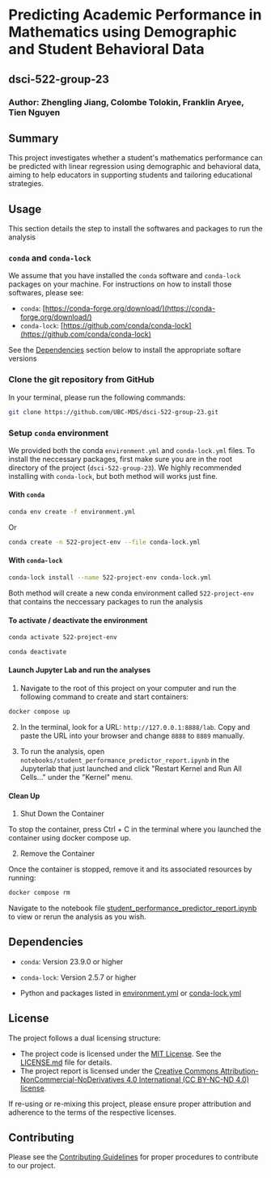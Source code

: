 # Predicting Academic Performance in Mathematics using Demographic and Student Behavioral Data

## dsci-522-group-23

### Author: Zhengling Jiang, Colombe Tolokin, Franklin Aryee, Tien Nguyen

## Summary

This project investigates whether a student's mathematics performance can be predicted with linear regression using demographic and behavioral data, aiming to help educators in supporting students and tailoring educational strategies.

## Usage

This section details the step to install the softwares and packages to run the analysis

### `conda` and `conda-lock`

We assume that you have installed the `conda` software and `conda-lock` packages on your machine. For instructions on how to install those softwares, please see:

- `conda`: [https://conda-forge.org/download/](https://conda-forge.org/download/)
- `conda-lock`: [https://github.com/conda/conda-lock](https://github.com/conda/conda-lock)

See the [Dependencies](#dependencies) section below to install the appropriate softare versions

### Clone the git repository from GitHub

In your terminal, please run the following commands:

```bash
git clone https://github.com/UBC-MDS/dsci-522-group-23.git
```

### Setup `conda` environment

We provided both the conda `environment.yml` and `conda-lock.yml` files. To install the neccessary packages, first make sure you are in the root directory of the project (`dsci-522-group-23`). We highly recommended installing with `conda-lock`, but both method will works just fine.

#### With `conda`

```bash
conda env create -f environment.yml
```

Or

```bash
conda create -n 522-project-env --file conda-lock.yml
```

#### With `conda-lock`

```bash
conda-lock install --name 522-project-env conda-lock.yml
```

Both method will create a new conda environment called `522-project-env` that contains the neccessary packages to run the analysis

#### To activate / deactivate the environment

```bash
conda activate 522-project-env
```

```bash
conda deactivate
```

#### Launch Jupyter Lab and run the analyses

1. Navigate to the root of this project on your computer and run the following command to create and start containers:

```bash
docker compose up
```
2. In the terminal, look for a URL: `http://127.0.0.1:8888/lab`. Copy and paste the URL into your browser and change `8888` to `8889` manually.

3. To run the analysis, open `notebooks/student_performance_predictor_report.ipynb` in the Jupyterlab that just launched and click "Restart Kernel and Run All Cells..." under the "Kernel" menu.

#### Clean Up
1. Shut Down the Container

To stop the container, press Ctrl + C in the terminal where you launched the container using docker compose up.

2. Remove the Container

Once the container is stopped, remove it and its associated resources by running:

```bash
docker compose rm
```

Navigate to the notebook file [student_performance_predictor_report.ipynb](notebooks/student_performance_predictor_report.ipynb) to view or rerun the analysis as you wish.

## Dependencies

- `conda`: Version 23.9.0 or higher

- `conda-lock`: Version 2.5.7 or higher

- Python and packages listed in [environment.yml](environment.yml) or [conda-lock.yml](conda-lock.yml)

## License

The project follows a dual licensing structure:

- The project code is licensed under the [MIT License](https://opensource.org/license/MIT). See the [LICENSE.md](https://github.com/UBC-MDS/dsci-522-group-23/blob/main/LICENSE.md) file for details.
- The project report is licensed under the [Creative Commons Attribution-NonCommercial-NoDerivatives 4.0 International (CC BY-NC-ND 4.0) license](https://creativecommons.org/licenses/by-nc-nd/4.0/).

If re-using or re-mixing this project, please ensure proper attribution and adherence to the terms of the respective licenses.

## Contributing

Please see the [Contributing Guidelines](CONTRIBUTING.md) for proper procedures to contribute to our project.

